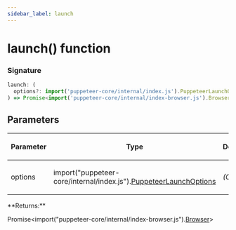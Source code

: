 ```yaml
---
sidebar_label: launch
---
```


# launch() function

### Signature

```typescript
launch: (
  options?: import('puppeteer-core/internal/index.js').PuppeteerLaunchOptions,
) => Promise<import('puppeteer-core/internal/index-browser.js').Browser>;
```

## Parameters

<table><thead><tr><th>

Parameter

</th><th>

Type

</th><th>

Description

</th></tr></thead>
<tbody><tr><td>

options

</td><td>

import("puppeteer-core/internal/index.js").[PuppeteerLaunchOptions](./puppeteer.puppeteerlaunchoptions.md)

</td><td>

_(Optional)_

</td></tr>
</tbody></table>
**Returns:**

Promise&lt;import("puppeteer-core/internal/index-browser.js").[Browser](./puppeteer.browser.md)&gt;
